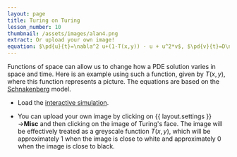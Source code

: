```yaml
---
layout: page
title: Turing on Turing
lesson_number: 10
thumbnail: /assets/images/alan4.png
extract: Or upload your own image!
equation: $\pd{u}{t}=\nabla^2 u+(1-T(x,y)) - u + u^2*v$, $\pd{v}{t}=D\nabla^2v+ 1 - u^2*v$
---
```

Functions of space can allow us to change how a PDE solution varies in space and time. Here is an example using such a function, given by $T(x,y)$, where this function represents a picture. The equations are based on the [Schnakenberg](/mathematical-biology/schnakenberg) model.

* Load the [interactive simulation](/sim/?preset=Alan). 

* You can upload your own image by clicking on {{ layout.settings }}→**Misc** and then clicking on the image of Turing's face. The image will be effectively treated as a greyscale function $T(x,y)$, which will be approximately 1 when the image is close to white and approximately 0 when the image is close to black.
